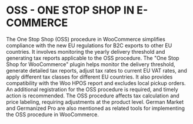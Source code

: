 # OSS - ONE STOP SHOP IN E-COMMERCE

The One Stop Shop (OSS) procedure in WooCommerce simplifies compliance with the new EU regulations for B2C exports to other EU countries. It involves monitoring the yearly delivery threshold and generating tax reports applicable to the OSS procedure. The "One Stop Shop for WooCommerce" plugin helps monitor the delivery threshold, generate detailed tax reports, adjust tax rates to current EU VAT rates, and apply different tax classes for different EU countries. It also provides compatibility with the Woo HPOS report and excludes local pickup orders. An additional registration for the OSS procedure is required, and timely action is recommended. The OSS procedure affects tax calculation and price labeling, requiring adjustments at the product level. German Market and Germanized Pro are also mentioned as related tools for implementing the OSS procedure in WooCommerce.